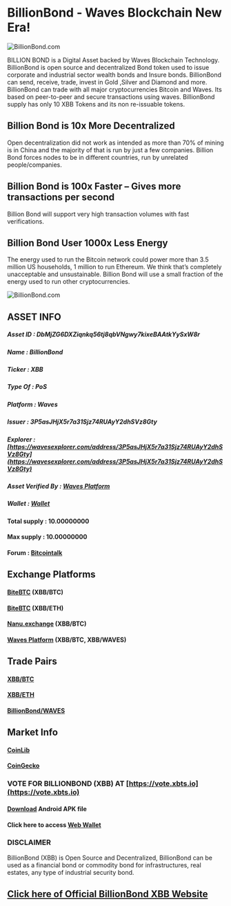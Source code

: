# BillionBond - Waves Blockchain New Era!
![BillionBond.com](https://billionbond.com/wp-content/uploads/2018/07/cropped-BillionBond-2.png)

BILLION BOND is a Digital Asset backed by Waves Blockchain Technology. BillionBond is open source and decentralized Bond token used to issue corporate and industrial sector wealth bonds and Insure bonds. BillionBond can send, receive, trade, invest in Gold ,Silver and Diamond and more. BillionBond can trade with all major cryptocurrencies Bitcoin and Waves. Its based on peer-to-peer and secure transactions using waves. BillionBond supply has only 10 XBB Tokens and its non re-issuable tokens.

## Billion Bond is 10x More Decentralized

Open decentralization did not work as intended as more than 70% of mining is in China and the majority of that is run by just a few companies. Billion Bond forces nodes to be in different countries, run by unrelated people/companies.

## Billion Bond is 100x Faster – Gives more transactions per second
Billion Bond will support very high transaction volumes with fast verifications.

## Billion Bond User 1000x Less Energy
The energy used to run the Bitcoin network could power more than 3.5 million US households, 1 million to run Ethereum. We think that’s completely unacceptable and unsustainable. Billion Bond will use a small fraction of the energy used to run other cryptocurrencies.

![BillionBond.com](https://billionbond.com/wp-content/uploads/2018/12/bb-logo.png)

## ASSET INFO
##### Asset ID          : DbMjZG6DXZiqnkq56tj8qbVNgwy7kixeBAAtkYySxW8r
##### Name              : BillionBond
##### Ticker            : XBB
##### Type Of           : PoS
##### Platform          : Waves
##### Issuer            : 3P5asJHjX5r7a31Sjz74RUAyY2dhSVz8Gty
##### Explorer          : [https://wavesexplorer.com/address/3P5asJHjX5r7a31Sjz74RUAyY2dhSVz8Gty](https://wavesexplorer.com/address/3P5asJHjX5r7a31Sjz74RUAyY2dhSVz8Gty)
##### Asset Verified By : [Waves Platform](http://dev.pywaves.org/assets/DbMjZG6DXZiqnkq56tj8qbVNgwy7kixeBAAtkYySxW8r)
##### Wallet            : [Wallet](https://wallet.billionbond.com/)
#### Total supply       : 10.00000000
#### Max supply         : 10.00000000
#### Forum              : [Bitcointalk](https://bitcointalk.org/index.php?topic=4631959.0)

## Exchange Platforms
#### [BiteBTC](https://bitebtc.com/trade/xbb_btc) (XBB/BTC)
#### [BiteBTC](https://bitebtc.com/trade/xbb_eth) (XBB/ETH)
#### [Nanu.exchange](https://nanu.exchange/exchange#btc_xbb) (XBB/BTC)
#### [Waves Platform](https://client.wavesplatform.com) (XBB/BTC, XBB/WAVES)

## Trade Pairs
#### [XBB/BTC](https://bitebtc.com/trade/xbb_btc)
#### [XBB/ETH](https://bitebtc.com/trade/xbb_eth)
#### [BillionBond/WAVES](https://client.wavesplatform.com/)

## Market Info
#### [CoinLib](https://coinlib.io/coin/XBB/BillionBond)
#### [CoinGecko](https://www.coingecko.com/en/coins/billionbond)

### VOTE FOR BILLIONBOND (XBB) AT [https://vote.xbts.io](https://vote.xbts.io)

#### [Download](https://github.com/wavesfintech/billionbond/releases) Android APK file

#### Click here to access [Web Wallet](https://wavesfintech.github.io/billionbondwallet/)

### DISCLAIMER
BillionBond (XBB) is Open Source and Decentralized, BillionBond can be used as a financial bond or commodity bond for infrastructures, real estates, any type of industrial security bond. 

## [Click here of Official BillionBond XBB Website](https://billionbond.com)
